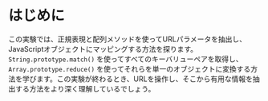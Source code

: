 # はじめに

この実験では、正規表現と配列メソッドを使ってURLパラメータを抽出し、JavaScriptオブジェクトにマッピングする方法を探ります。`String.prototype.match()` を使ってすべてのキーバリューペアを取得し、`Array.prototype.reduce()` を使ってそれらを単一のオブジェクトに変換する方法を学びます。この実験が終わるとき、URLを操作し、そこから有用な情報を抽出する方法をより深く理解しているでしょう。

